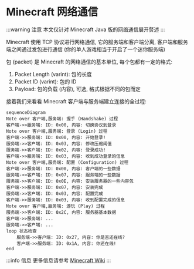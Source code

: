 # Minecraft 网络通信

:::warning 注意
本文仅针对 Minecraft Java 版的网络通信展开赘述
:::

Minecraft 使用 TCP 协议进行网络通信, 它的服务端和客户端分离, 客户端和服务端之间通过发包进行通信 (你的单人游戏相当于开启了一个迷你服务端)

包 (packet) 是 Minecraft 的网络通信的基本单位, 每个包都有一定的格式:

1. Packet Length (varint): 包的长度
2. Packet ID (varint): 包的 ID
3. Payload: 包的负载 (内容), 可选, 格式根据不同的包而定

接着我们来看看 Minecraft 客户端与服务端建立连接的全过程:

```mermaid
sequenceDiagram
Note over 客户端,服务端: 握手 (Handshake) 过程
客户端->>服务端: ID: 0x00, 内容: 切换协议到登录
Note over 客户端,服务端: 登录 (Login) 过程
客户端->>服务端: ID: 0x00, 内容: 开始登录!
服务端->>客户端: ID: 0x03, 内容: 修改压缩阈值
服务端->>客户端: ID: 0x02, 内容: 登录成功!
客户端->>服务端: ID: 0x03, 内容: 收到成功登录的信息
Note over 客户端,服务端: 配置 (Configuration) 过程
客户端->>服务端: ID: 0x00, 内容: 客户端的一些数据
服务端->>客户端: ID: 0x07, 内容: 服务端的一些数据
服务端->>客户端: ID: 0x0E, 内容: 安装服务器的一些内容包
客户端->>服务端: ID: 0x07, 内容: 安装完成
服务端->>客户端: ID: 0x03, 内容: 配置完成
客户端->>服务端: ID: 0x03, 内容: 收到配置完成的信息
Note over 客户端,服务端: 游玩 (Play) 过程
服务端->>客户端: ID: 0x2C, 内容: 服务器基本数据
客户端->>服务端: ...
服务端->>客户端: ...
loop 状态检查
    服务端->>客户端: ID: 0x27, 内容: 你是否还在线?
    客户端->>服务端: ID: 0x1A, 内容: 你还在线!
end
```

:::info 信息
更多信息请参考 [Minecraft Wiki](https://minecraft.wiki/w/Java_Edition_protocol/Packets)
:::